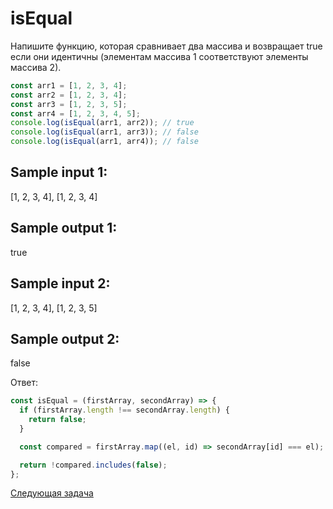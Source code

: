 # isEqual

Напишите функцию, которая сравнивает два массива и возвращает true если они идентичны (элементам массива 1 соответствуют элементы массива 2).

```jsx
const arr1 = [1, 2, 3, 4];
const arr2 = [1, 2, 3, 4];
const arr3 = [1, 2, 3, 5];
const arr4 = [1, 2, 3, 4, 5];
console.log(isEqual(arr1, arr2)); // true
console.log(isEqual(arr1, arr3)); // false
console.log(isEqual(arr1, arr4)); // false
```

## Sample input 1:

[1, 2, 3, 4],
[1, 2, 3, 4]

## Sample output 1:

true

## Sample input 2:

[1, 2, 3, 4],
[1, 2, 3, 5]

## Sample output 2:

false

Ответ:

```jsx
const isEqual = (firstArray, secondArray) => {
  if (firstArray.length !== secondArray.length) {
    return false;
  }

  const compared = firstArray.map((el, id) => secondArray[id] === el);

  return !compared.includes(false);
};
```

[Cледующая задача](../q-9/)
